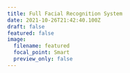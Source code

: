 ```yaml
---
title: Full Facial Recognition System
date: 2021-10-26T21:42:40.100Z
draft: false
featured: false
image:
  filename: featured
  focal_point: Smart
  preview_only: false
---
```

